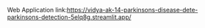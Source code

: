 Web Application link:https://vidya-ak-14-parkinsons-disease-dete-parkinsons-detection-5elq8g.streamlit.app/
